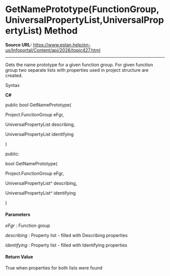 # GetNamePrototype(FunctionGroup,UniversalPropertyList,UniversalPropertyList) Method

**Source URL:** https://www.eplan.help/en-us/Infoportal/Content/api/2026/topic427.html

---

Gets the name prototype for a given function group. For given function group two separate lists with properties used in project structure are created.

Syntax

**C#**



public bool GetNamePrototype( 

   Project.FunctionGroup eFgr,

   UniversalPropertyList describing,

   UniversalPropertyList identifying

)

public:

bool GetNamePrototype( 

   Project.FunctionGroup eFgr,

   UniversalPropertyList^ describing,

   UniversalPropertyList^ identifying

)


#### Parameters

*eFgr*
:   Function group

*describing*
:   Property list - filled with Describing properties

*identifying*
:   Property list - filled with Identifying properties

#### Return Value

True when properties for both lists were found
